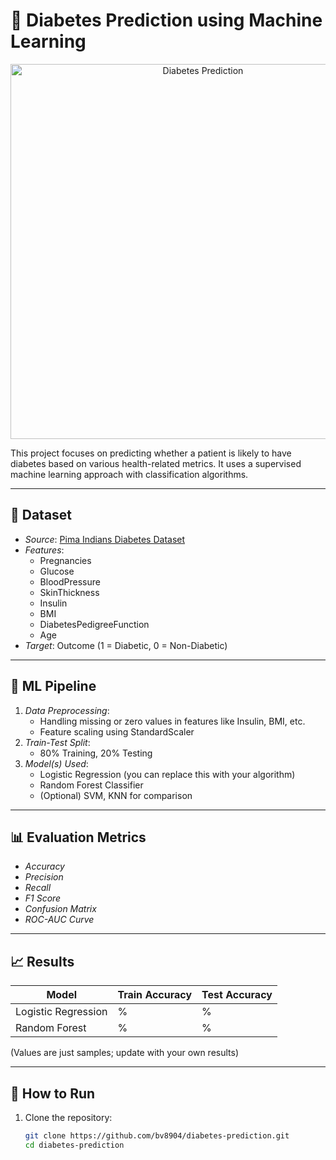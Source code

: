 # 🧪 Diabetes Prediction using Machine Learning

<p align="center">
  <img src="https://i.makeagif.com/media/9-03-2015/vOhDPv.gif" alt="Diabetes Prediction" width="600"/>
</p>

This project focuses on predicting whether a patient is likely to have diabetes based on various health-related metrics. It uses a supervised machine learning approach with classification algorithms.

---

## 📂 Dataset

- *Source*: [Pima Indians Diabetes Dataset](https://www.kaggle.com/datasets/uciml/pima-indians-diabetes-database)
- *Features*:
  - Pregnancies
  - Glucose
  - BloodPressure
  - SkinThickness
  - Insulin
  - BMI
  - DiabetesPedigreeFunction
  - Age
- *Target*: Outcome (1 = Diabetic, 0 = Non-Diabetic)

---

## 🧠 ML Pipeline

1. *Data Preprocessing*:
   - Handling missing or zero values in features like Insulin, BMI, etc.
   - Feature scaling using StandardScaler
2. *Train-Test Split*:
   - 80% Training, 20% Testing
3. *Model(s) Used*:
   - Logistic Regression (you can replace this with your algorithm)
   - Random Forest Classifier
   - (Optional) SVM, KNN for comparison

---

## 📊 Evaluation Metrics

- *Accuracy*
- *Precision*
- *Recall*
- *F1 Score*
- *Confusion Matrix*
- *ROC-AUC Curve*

---

## 📈 Results

| Model               |Train Accuracy|Test Accuracy|
|---------------------|--------------|-------------|
| Logistic Regression | %            | %           |
| Random Forest       | %            | %           |

(Values are just samples; update with your own results)

---

## 🧪 How to Run

1. Clone the repository:
   ```bash
   git clone https://github.com/bv8904/diabetes-prediction.git
   cd diabetes-prediction
